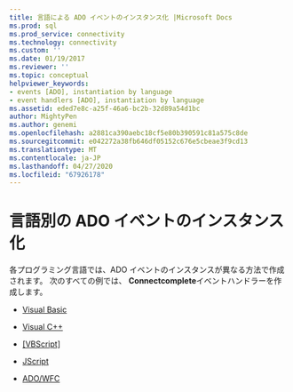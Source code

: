 ```yaml
---
title: 言語による ADO イベントのインスタンス化 |Microsoft Docs
ms.prod: sql
ms.prod_service: connectivity
ms.technology: connectivity
ms.custom: ''
ms.date: 01/19/2017
ms.reviewer: ''
ms.topic: conceptual
helpviewer_keywords:
- events [ADO], instantiation by language
- event handlers [ADO], instantiation by language
ms.assetid: eded7e8c-a25f-46a6-bc2b-32d89a54d1bc
author: MightyPen
ms.author: genemi
ms.openlocfilehash: a2881ca390aebc18cf5e80b390591c81a575c8de
ms.sourcegitcommit: e042272a38fb646df05152c676e5cbeae3f9cd13
ms.translationtype: MT
ms.contentlocale: ja-JP
ms.lasthandoff: 04/27/2020
ms.locfileid: "67926178"
---
```

# <a name="ado-event-instantiation-by-language"></a>言語別の ADO イベントのインスタンス化
各プログラミング言語では、ADO イベントのインスタンスが異なる方法で作成されます。 次のすべての例では、 **Connectcomplete**イベントハンドラーを作成します。  
  
-   [Visual Basic](../../../ado/guide/data/ado-event-instantiation-visual-basic.md)  
  
-   [Visual C++](../../../ado/guide/data/ado-event-instantiation-visual-c.md)  
  
-   [[VBScript]](../../../ado/guide/data/ado-event-instantiation-vbscript.md)  
  
-   [JScript](../../../ado/guide/data/ado-event-instantiation-jscript.md)  
  
-   [ADO/WFC](../../../ado/guide/data/ado-event-instantiation-ado-and-wfc.md)

